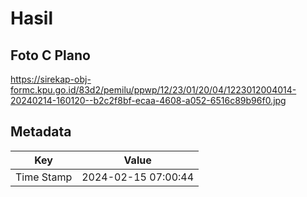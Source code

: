 # Hasil

## Foto C Plano

https://sirekap-obj-formc.kpu.go.id/83d2/pemilu/ppwp/12/23/01/20/04/1223012004014-20240214-160120--b2c2f8bf-ecaa-4608-a052-6516c89b96f0.jpg


## Metadata

| Key        | Value               |
| ---------- | ------------------- |
| Time Stamp | 2024-02-15 07:00:44 |




